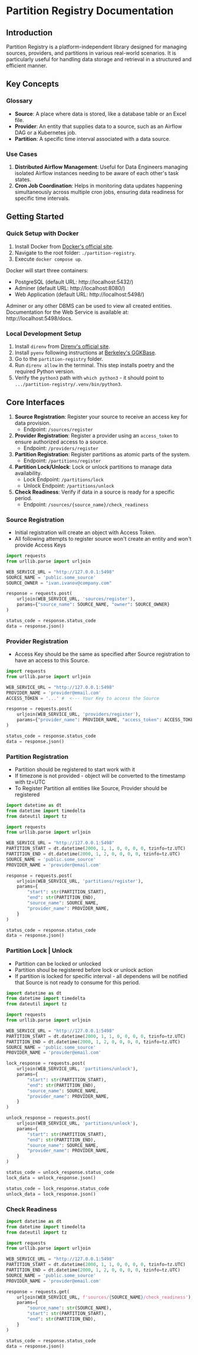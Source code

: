 # Partition Registry Documentation

## Introduction
Partition Registry is a platform-independent library designed for managing sources, providers, and partitions in various real-world scenarios. It is particularly useful for handling data storage and retrieval in a structured and efficient manner.

## Key Concepts

### Glossary
- **Source**: A place where data is stored, like a database table or an Excel file.
- **Provider**: An entity that supplies data to a source, such as an Airflow DAG or a Kubernetes job.
- **Partition**: A specific time interval associated with a data source.

### Use Cases
1. **Distributed Airflow Management**: Useful for Data Engineers managing isolated Airflow instances needing to be aware of each other's task states.
2. **Cron Job Coordination**: Helps in monitoring data updates happening simultaneously across multiple cron jobs, ensuring data readiness for specific time intervals.

## Getting Started

### Quick Setup with Docker
1. Install Docker from [Docker's official site](https://www.docker.com/).
2. Navigate to the root folder: `./partition-registry`.
3. Execute `docker compose up`.

Docker will start three containers:
- PostgreSQL (default URL: http://localhost:5432/)
- Adminer (default URL: http://localhost:8080/)
- Web Application (default URL: http://localhost:5498/)

Adminer or any other DBMS can be used to view all created entities. Documentation for the Web Service is available at: http://localhost:5498/docs.

### Local Development Setup
1. Install `direnv` from [Direnv's official site](https://direnv.net/docs/installation.html).
2. Install `pyenv` following instructions at [Berkeley's GGKBase](https://ggkbase-help.berkeley.edu/how-to/install-pyenv/).
3. Go to the `partition-registry` folder.
4. Run `direnv allow` in the terminal. This step installs poetry and the required Python version.
5. Verify the `python3` path with `which python3` - it should point to `.../partition-registry/.venv/bin/python3`.

## Core Interfaces
1. **Source Registration**: Register your source to receive an access key for data provision.
   - Endpoint: `/sources/register`
2. **Provider Registration**: Register a provider using an `access_token` to ensure authorized access to a source.
   - Endpoint: `/providers/register`
3. **Partition Registration**: Register partitions as atomic parts of the system.
   - Endpoint: `/partitions/register`
4. **Partition Lock/Unlock**: Lock or unlock partitions to manage data availability.
   - Lock Endpoint: `/partitions/lock`
   - Unlock Endpoint: `/partitions/unlock`
5. **Check Readiness**: Verify if data in a source is ready for a specific period.
   - Endpoint: `/sources/{source_name}/check_readiness`


### Source Registration

- Initial registration will create an object with Access Token.
- All following attempts to register source won't create an entity and won't provide Access Keys

```python
import requests
from urllib.parse import urljoin

WEB_SERVICE_URL = "http://127.0.0.1:5498"
SOURCE_NAME = 'public.some_source'
SOURCE_OWNER = "ivan.ivanov@company.com"

response = requests.post(
    urljoin(WEB_SERVICE_URL, 'sources/register'),
    params={"source_name": SOURCE_NAME, "owner": SOURCE_OWNER}
)

status_code = response.status_code
data = response.json()
```

### Provider Registration

- Access Key should be the same as specified after Source registration to have an access to this Source.

```python
import requests
from urllib.parse import urljoin

WEB_SERVICE_URL = "http://127.0.0.1:5498"
PROVIDER_NAME = 'provider@email.com'
ACCESS_TOKEN = '...' #  <--- Your Key to access the Source

response = requests.post(
    urljoin(WEB_SERVICE_URL, 'providers/register'),
    params={"provider_name": PROVIDER_NAME, "access_token": ACCESS_TOKEN}
)

status_code = response.status_code
data = response.json()
```

### Partition Registration

- Partition should be registered to start work with it
- If timezone is not provided - object will be converted to the timestamp with tz=UTC
- To Register Partition all entities like Source, Provider should be registered

```python
import datetime as dt
from datetime import timedelta
from dateutil import tz

import requests
from urllib.parse import urljoin

WEB_SERVICE_URL = "http://127.0.0.1:5498"
PARTITION_START = dt.datetime(2000, 1, 1, 0, 0, 0, 0, tzinfo=tz.UTC)
PARTITION_END = dt.datetime(2000, 1, 2, 0, 0, 0, 0, tzinfo=tz.UTC)
SOURCE_NAME = 'public.some_source'
PROVIDER_NAME = 'provider@email.com'

response = requests.post(
    urljoin(WEB_SERVICE_URL, 'partitions/register'),
    params={
        "start": str(PARTITION_START),
        "end": str(PARTITION_END),
        "source_name": SOURCE_NAME,
        "provider_name": PROVIDER_NAME,
    }
)

status_code = response.status_code
data = response.json()
```

### Partition Lock | Unlock

- Partition can be locked or unlocked
- Partition shoul be registered before lock or unlock action
- If partition is locked for specific interval - all dependens will be notified that Source is not ready to consume for this period.

```python
import datetime as dt
from datetime import timedelta
from dateutil import tz

import requests
from urllib.parse import urljoin

WEB_SERVICE_URL = "http://127.0.0.1:5498"
PARTITION_START = dt.datetime(2000, 1, 1, 0, 0, 0, 0, tzinfo=tz.UTC)
PARTITION_END = dt.datetime(2000, 1, 2, 0, 0, 0, 0, tzinfo=tz.UTC)
SOURCE_NAME = 'public.some_source'
PROVIDER_NAME = 'provider@email.com'

lock_response = requests.post(
    urljoin(WEB_SERVICE_URL, 'partitions/unlock'),
    params={
        "start": str(PARTITION_START),
        "end": str(PARTITION_END),
        "source_name": SOURCE_NAME,
        "provider_name": PROVIDER_NAME,
    }
)

unlock_response = requests.post(
    urljoin(WEB_SERVICE_URL, 'partitions/unlock'),
    params={
        "start": str(PARTITION_START),
        "end": str(PARTITION_END),
        "source_name": SOURCE_NAME,
        "provider_name": PROVIDER_NAME,
    }
)

status_code = unlock_response.status_code
lock_data = unlock_response.json()

status_code = lock_response.status_code
unlock_data = lock_response.json()
```

### Check Readiness

```python
import datetime as dt
from datetime import timedelta
from dateutil import tz

import requests
from urllib.parse import urljoin

WEB_SERVICE_URL = "http://127.0.0.1:5498"
PARTITION_START = dt.datetime(2000, 1, 1, 0, 0, 0, 0, tzinfo=tz.UTC)
PARTITION_END = dt.datetime(2000, 1, 2, 0, 0, 0, 0, tzinfo=tz.UTC)
SOURCE_NAME = 'public.some_source'
PROVIDER_NAME = 'provider@email.com'

response = requests.get(
    urljoin(WEB_SERVICE_URL, f'sources/{SOURCE_NAME}/check_readiness'),
    params={
        "source_name": str(SOURCE_NAME),
        "start": str(PARTITION_START),
        "end": str(PARTITION_END),
    }
)

status_code = response.status_code
data = response.json()
```

